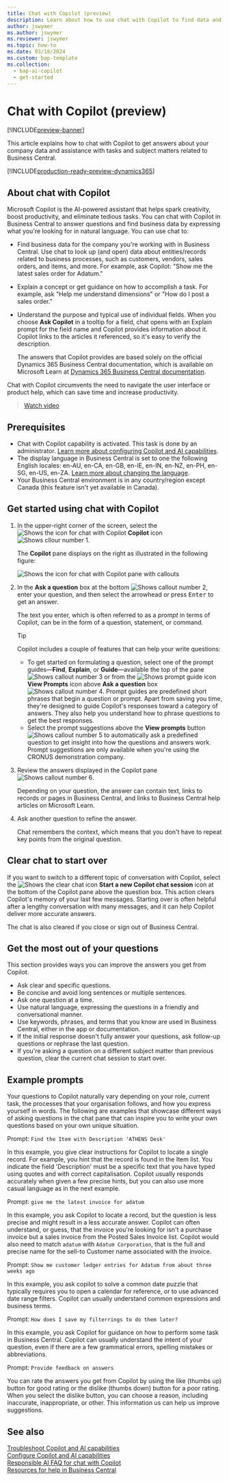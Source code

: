 ```yaml
---
title: Chat with Copilot (preview)
description: Learn about how to use chat with Copilot to find data and get help in Business Central.
author: jswymer
ms.author: jswymer
ms.reviewer: jswymer
ms.topic: how-to
ms.date: 03/18/2024
ms.custom: bap-template
ms.collection:
  - bap-ai-copilot
  - get-started
---
```


# Chat with Copilot (preview)

[!INCLUDE[preview-banner](includes/preview-banner.md)]

This article explains how to chat with Copilot to get answers about your company data and assistance with tasks and subject matters related to Business Central.

[!INCLUDE[production-ready-preview-dynamics365](includes/production-ready-preview-dynamics365.md)]

## About chat with Copilot

Microsoft Copilot is the AI-powered assistant that helps spark creativity, boost productivity, and eliminate tedious tasks. You can chat with Copilot in Business Central to answer questions and find business data by expressing what you're looking for in natural language. You can use chat to:

- Find business data for the company you're working with in Business Central. Use chat to look up (and open) data about entities/records related to business processes, such as customers, vendors, sales orders, and items, and more. For example, ask Copilot: "Show me the latest sales order for Adatum."
- Explain a concept or get guidance on how to accomplish a task. For example, ask "Help me understand dimensions" or "How do I post a sales order."
- Understand the purpose and typical use of individual fields. When you choose **Ask Copilot** in a tooltip for a field, chat opens with an Explain prompt for the field name and Copilot provides information about it. Copilot links to the articles it referenced, so it's easy to verify the description.

  The answers that Copilot provides are based solely on the official Dynamics 365 Business Central documentation, which is available on Microsoft Learn at [Dynamics 365 Business Central documentation](/dynamics365/business-central/).

Chat with Copilot circumvents the need to navigate the user interface or product help, which can save time and increase productivity.
  
> [Watch video](https://go.microsoft.com/fwlink/?linkid=2250609)

## Prerequisites

- Chat with Copilot capability is activated. This task is done by an administrator. [Learn more about configuring Copilot and AI capabilities](enable-ai.md).
- The display language in Business Central is set to one the following English locales: en-AU, en-CA, en-GB, en-IE, en-IN, en-NZ, en-PH, en-SG, en-US, en-ZA. [Learn more about changing the language](ui-change-basic-settings.md#language).
- Your Business Central environment is in any country/region except Canada (this feature isn't yet available in Canada).

## Get started using chat with Copilot

1. In the upper-right corner of the screen, select the ![Shows the icon for chat with Copilot](media/chat-copilot-icon.png) **Copilot** icon ![Shows cllour number 1](media/callout-number-1.svg).

   The **Copilot** pane displays on the right as illustrated in the following figure:

    ![Shows the icon for chat with Copilot pane with callouts](media/chat-with-copilot-pane.svg)

1. In the **Ask a question** box at the bottom ![Shows callout number 2](media/callout-number-2.svg), enter your question, and then select the arrowhead or press <kbd>Enter</kbd> to get an answer.

   The text you enter, which is often referred to as a *prompt* in terms of Copilot, can be in the form of a question, statement, or command.

   > [!TIP]
   > Copilot includes a couple of features that can help your write questions:
   > - To get started on formulating a question, select one of the prompt guides&mdash;**Find**, **Explain**, or **Guide**&mdash;available the top of the pane ![Shows callout number 3](media/callout-number-3.svg) or from the ![Shows prompt guide icon](media/prompt-guide-icon.png) **View Prompts**  icon above **Ask a question** box ![Shows callout number 4](media/callout-number-4.svg). Prompt guides are predefined short phrases that begin a question or prompt. Apart from saving you time, they're designed to guide Copilot's responses toward a category of answers. They also help you understand how to phrase questions to get the best responses.
   > - Select the prompt suggestions above the **View prompts** button ![Shows callout number 5](media/callout-number-5.svg) to automatically ask a predefined question to get insight into how the questions and answers work. Prompt suggestions are only available when you're using the CRONUS demonstration company.

1. Review the answers displayed in the Copilot pane ![Shows callout number 6](media/callout-number-6.svg).

   Depending on your question, the answer can contain text, links to records or pages in Business Central, and links to Business Central help articles on Microsoft Learn.

1. Ask another question to refine the answer.

   Chat remembers the context, which means that you don't have to repeat key points from the original question.

## Clear chat to start over

If you want to switch to a different topic of conversation with Copilot, select the ![Shows the clear chat icon](media/clear-chat-icon.png) **Start a new Copilot chat session**  icon at the bottom of the Copilot pane above the question box. This action clears Copilot's memory of your last few messages. Starting over is often helpful after a lengthy conversation with many messages, and it can help Copilot deliver more accurate answers.

The chat is also cleared if you close or sign out of Business Central.

## <a name="tips"></a>Get the most out of your questions

This section provides ways you can improve the answers you get from Copilot.

- Ask clear and specific questions.
- Be concise and avoid long sentences or multiple sentences.
- Ask one question at a time. <!--Avoid asking about multiple questions in one message.-->
- Use natural language, expressing the questions in a friendly and conversational manner.
- Use keywords, phrases, and terms that you know are used in Business Central, either in the app or documentation.
- If the initial response doesn't fully answer your questions, ask follow-up questions or rephrase the last question.
- If you're asking a question on a different subject matter than previous question, clear the current chat session to start over.

## Example prompts

Your questions to Copilot naturally vary depending on your role, current task, the processes that your organisation follows, and how you express yourself in words. The following are examples that showcase different ways of asking questions in the chat pane that can inspire you to write your own questions based on your own unique situation.

Prompt: `Find the Item with Description 'ATHENS Desk'`

In this example, you give clear instructions for Copilot to locate a single record. For example, you hint that the record is found in the Item list. You indicate the field 'Description' must be a specific text that you have typed using quotes and with correct capitalisation. Copilot usually responds accurately when given a few precise hints, but you can also use more casual language as in the next example.

Prompt: `give me the latest invoice for adatum`

In this example, you ask Copilot to locate a record, but the question is less precise and might result in a less accurate answer. Copilot can often understand, or guess, that the invoice you're looking for isn't a purchase invoice but a sales invoice from the Posted Sales Invoice list. Copilot would also need to match `adatum` with `Adatum Corporation`, that is the full and precise name for the sell-to Customer name associated with the invoice.

Prompt: `Show me customer ledger entries for Adatum from about three weeks ago`

In this example, you ask copilot to solve a common date puzzle that typically requires you to open a calendar for reference, or to use advanced date range filters. Copilot can usually understand common expressions and business terms.

Prompt: `How does I save my filterrings to do them later?`

In this example, you ask Copilot for guidance on how to perform some task in Business Central. Copilot can usually understand the intent of your question, even if there are a few grammatical errors, spelling mistakes or abbreviations.

Prompt: `Provide feedback on answers`

You can rate the answers you get from Copilot by using the like (thumbs up) button for good rating or the dislike (thumbs down) button for a poor rating. When you select the dislike button, you can choose a reason, including inaccurate, inappropriate, or other. This information us can help us improve suggestions.

<!--
1. If you want help getting you're question started, select the prompts either from the **Find**, **Explain**, or **Guide** buttons at the top of the Coplit pane or use the **View Prompts** menu above **Ask a question** box at the bottom.

   Prompts are predefined short phrases that start a question. Apart from saving you time, they're designed to target responses to specific categories. They also help you undestand how you can phrase questions to get the responses.-->
## See also

[Troubleshoot Copilot and AI capabilities](ai-copilot-troubleshooting.md)  
[Configure Copilot and AI capabilities](enable-ai.md)  
[Responsible AI FAQ for chat with Copilot](faqs-chat-with-copilot.md)  
[Resources for help in Business Central](product-help-and-support.md)  
